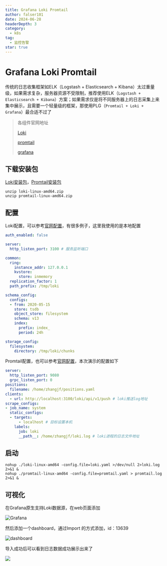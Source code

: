 ```yaml
---
title: Grafana Loki Promtail
author: falser101
date: 2024-06-28
headerDepth: 3
category:
  - k8s
tag:
  - 监控告警
star: true
---
```


# Grafana Loki Promtail

传统的日志收集框架如ELK（Logstash + Elasticsearch + Kibana）太过重量级，如果需求复杂，服务器资源不受限制，推荐使用ELK（`Logstash + Elasticsearch + Kibana`）方案；如果需求仅是将不同服务器上的日志采集上来集中展示，且需要一个轻量级的框架，那使用PLG（`Promtail + Loki + Grafana`）最合适不过了

> 各组件官网地址
> 
> [Loki](https://grafana.com/docs/loki/latest/)
> 
> [promtail](https://grafana.com/docs/loki/latest/send-data/promtail/)
> 
> [grafana](https://grafana.com/docs/grafana/latest/)

## 下载安装包

[Loki安装包](https://github.com/grafana/loki/releases/download/v2.9.8/loki-linux-amd64.zip)，[Promtail安装包](https://github.com/grafana/loki/releases/download/v2.9.8/promtail-linux-amd64.zip)

```shell
unzip loki-linux-amd64.zip
unzip promtail-linux-amd64.zip
```

## 配置

Loki配置，可以参考[官网配置](https://grafana.com/docs/loki/latest/configure/examples/configuration-examples/)，有很多例子，这里我使用的是本地配置

```yaml
auth_enabled: false

server:
  http_listen_port: 3100 # 服务监听端口

common:
  ring:
    instance_addr: 127.0.0.1
    kvstore:
      store: inmemory
  replication_factor: 1
  path_prefix: /tmp/loki

schema_config:
  configs:
  - from: 2020-05-15
    store: tsdb
    object_store: filesystem
    schema: v13
    index:
      prefix: index_
      period: 24h

storage_config:
  filesystem:
    directory: /tmp/loki/chunks
```

Promtail配置，也可以参考[官网配置](https://grafana.com/docs/loki/latest/send-data/promtail/configuration/)，本次演示的配置如下

```yaml
server:
  http_listen_port: 9080
  grpc_listen_port: 0
positions:
  filename: /home/zhangjf/positions.yaml
clients:
  - url: http://localhost:3100/loki/api/v1/push # loki推送log地址
scrape_configs:
- job_name: system
  static_configs:
  - targets:
      - localhost # 目标设置本机
    labels:
      job: loki
      __path__: /home/zhangjf/loki.log # loki进程的日志文件地址
```

## 启动

```shell
nohup ./loki-linux-amd64 -config.file=loki.yaml >/dev/null 2>loki.log 2>&1 &
nohup ./promtail-linux-amd64 -config.file=promtail.yaml > promtail.log 2>&1 &
```

## 可视化

在Grafana原生支持Loki数据源，在web页面添加

![Grafana](/imgs/k8s/2024/2024-06-28-14-04-46-image.png)

然后添加一个dashboard，通过Import 的方式添加，id：13639

![dashboard](/imgs/k8s/2024/2024-06-28-14-06-34-image.png)

导入成功后可以看到日志数据成功展示出来了

![](/imgs/k8s/2024/2024-06-28-14-05-52-image.png)
